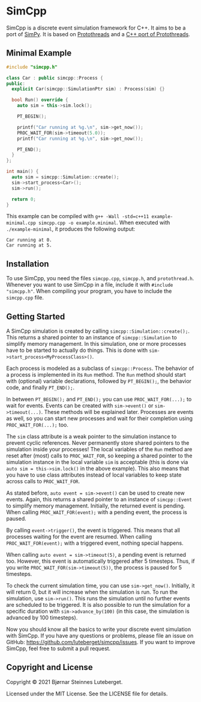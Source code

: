 # SimCpp

SimCpp is a discrete event simulation framework for C++.
It aims to be a port of [SimPy](https://simpy.readthedocs.io/en/latest/).
It is based on [Protothreads](http://dunkels.com/adam/pt) and a [C++ port of Protothreads](https://github.com/benhoyt/protothreads-cpp).

## Minimal Example

```c++
#include "simcpp.h"

class Car : public simcpp::Process {
public:
  explicit Car(simcpp::SimulationPtr sim) : Process(sim) {}

  bool Run() override {
    auto sim = this->sim.lock();

    PT_BEGIN();

    printf("Car running at %g.\n", sim->get_now());
    PROC_WAIT_FOR(sim->timeout(5.0));
    printf("Car running at %g.\n", sim->get_now());

    PT_END();
  }
};

int main() {
  auto sim = simcpp::Simulation::create();
  sim->start_process<Car>();
  sim->run();

  return 0;
}
```

This example can be compiled with `g++ -Wall -std=c++11 example-minimal.cpp simcpp.cpp -o example.minimal`.
When executed with `./example-minimal`, it produces the following output:

```text
Car running at 0.
Car running at 5.
```

## Installation

To use SimCpp, you need the files `simcpp.cpp`, `simcpp.h`, and `protothread.h`.
Whenever you want to use SimCpp in a file, include it with `#include "simcpp.h"`.
When compiling your program, you have to include the `simcpp.cpp` file.

## Getting Started

A SimCpp simulation is created by calling `simcpp::Simulation::create();`.
This returns a shared pointer to an instance of `simcpp::Simulation` to simplify memory management.
In this simulation, one or more processes have to be started to actually do things.
This is done with `sim->start_process<MyProcessClass>()`.

Each process is modeled as a subclass of `simcpp::Process`.
The behavior of a process is implemented in its `Run` method.
The `Run` method should start with (optional) variable declarations, followed by `PT_BEGIN();`, the behavior code, and finally `PT_END();`.

In between `PT_BEGIN();` and `PT_END();` you can use `PROC_WAIT_FOR(...);` to wait for events.
Events can be created with `sim->event()` or `sim->timeout(...)`.
These methods will be explained later.
Processes are events as well, so you can start new processes and wait for their completion using `PROC_WAIT_FOR(...);` too.

The `sim` class attribute is a weak pointer to the simulation instance to prevent cyclic references.
Never permanently store shared pointers to the simulation inside your processes!
The local variables of the `Run` method are reset after (most) calls to `PROC_WAIT_FOR`, so keeping a shared pointer to the simulation instance in the local variable `sim` is acceptable (this is done via `auto sim = this->sim.lock()` in the above example).
This also means that you have to use class attributes instead of local variables to keep state across calls to `PROC_WAIT_FOR`.

As stated before, `auto event = sim->event()` can be used to create new events.
Again, this returns a shared pointer to an instance of `simcpp::Event` to simplify memory management.
Initially, the returned event is pending.
When calling `PROC_WAIT_FOR(event);` with a pending event, the process is paused.

By calling `event->trigger()`, the event is triggered.
This means that all processes waiting for the event are resumed.
When calling `PROC_WAIT_FOR(event);` with a triggered event, nothing special happens.

When calling `auto event = sim->timeout(5)`, a pending event is returned too.
However, this event is automatically triggered after 5 timesteps.
Thus, if you write `PROC_WAIT_FOR(sim->timeout(5))`, the process is paused for 5 timesteps.

To check the current simulation time, you can use `sim->get_now()`.
Initially, it will return 0, but it will increase when the simulation is run.
To run the simulation, use `sim->run()`.
This runs the simulation until no further events are scheduled to be triggered.
It is also possible to run the simulation for a specific duration with `sim->advance_by(100)` (in this case, the simulation is advanced by 100 timesteps).

Now you should know all the basics to write your discrete event simulation with SimCpp.
If you have any questions or problems, please file an issue on GitHub: <https://github.com/luteberget/simcpp/issues>.
If you want to improve SimCpp, feel free to submit a pull request.

## Copyright and License

Copyright © 2021 Bjørnar Steinnes Luteberget.

Licensed under the MIT License. See the LICENSE file for details.
